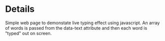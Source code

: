# Details

Simple web page to demonstate live typing effect using javascript. An array of words is passed from the data-text attribute and then each word is "typed" out on screen.
